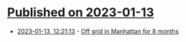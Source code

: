 # [Published on 2023-01-13](index.md)

* [2023-01-13, 12:21:13](https://news.ycombinator.com/item?id=34366767) - [Off grid in Manhattan for 8 months](https://arstechnica.com/science/2023/01/i-disconnected-from-the-electric-grid-for-8-months-in-manhattan/)
